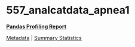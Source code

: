 # 557_analcatdata_apnea1

[**Pandas Profiling Report**](https://epistasislab.github.io/penn-ml-benchmarks/profile/557_analcatdata_apnea1.html)

[Metadata](metadata.yaml) | [Summary Statistics](summary_stats.tsv)
